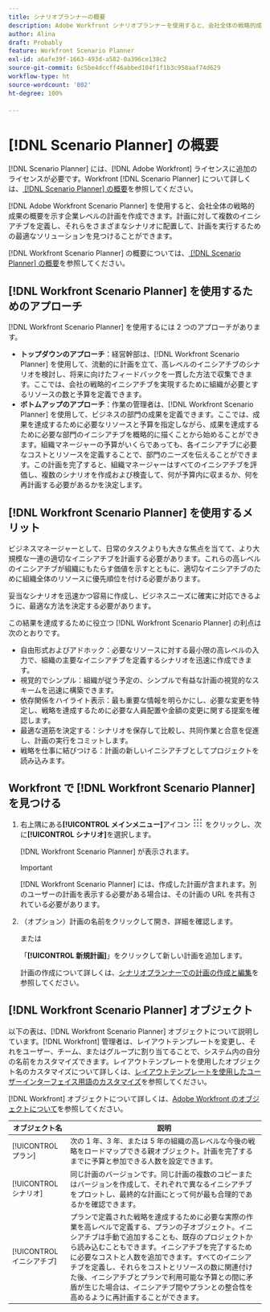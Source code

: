 ```yaml
---
title: シナリオプランナーの概要
description: Adobe Workfront シナリオプランナーを使用すると、会社全体の戦略的成果の概要を示す企業レベルの計画を作成できます。計画に対して複数のイニシアチブを定義し、それらをさまざまなシナリオに配置して、計画を実行するための最適なソリューションを見つけることができます。
author: Alina
draft: Probably
feature: Workfront Scenario Planner
exl-id: a6afe39f-1663-493d-a582-0a396ce138c2
source-git-commit: 6c5be4dccff46abbed104f1f1b3c958aaf74d629
workflow-type: ht
source-wordcount: '802'
ht-degree: 100%

---
```


# [!DNL Scenario Planner] の概要

[!DNL Scenario Planner] には、[!DNL Adobe Workfront] ライセンスに追加のライセンスが必要です。Workfront [!DNL Scenario Planner] について詳しくは、[ [!DNL Scenario Planner]  の概要](../scenario-planner/scenario-planner-overview.md)を参照してください。

[!DNL Adobe Workfront Scenario Planner] を使用すると、会社全体の戦略的成果の概要を示す企業レベルの計画を作成できます。計画に対して複数のイニシアチブを定義し、それらをさまざまなシナリオに配置して、計画を実行するための最適なソリューションを見つけることができます。

[!DNL Workfront Scenario Planner] の概要については、[ [!DNL Scenario Planner]  の概要](../scenario-planner/scenario-planner-overview.md)を参照してください。

## [!DNL Workfront Scenario Planner] を使用するためのアプローチ

[!DNL Workfront Scenario Planner] を使用するには 2 つのアプローチがあります。

* **トップダウンのアプローチ**：経営幹部は、[!DNL Workfront Scenario Planner] を使用して、流動的に計画を立て、高レベルのイニシアチブのシナリオを検討し、将来に向けたフィードバックを一貫した方法で収集できます。ここでは、会社の戦略的イニシアチブを実現するために組織が必要とするリソースの数と予算を定義できます。
* **ボトムアップのアプローチ**：作業の管理者は、[!DNL Workfront Scenario Planner] を使用して、ビジネスの部門の成果を定義できます。ここでは、成果を達成するために必要なリソースと予算を指定しながら、成果を達成するために必要な部門のイニシアチブを概略的に描くことから始めることができます。組織マネージャーの予算がいくらであっても、各イニシアチブに必要なコストとリソースを定義することで、部門のニーズを伝えることができます。この計画を完了すると、組織マネージャーはすべてのイニシアチブを評価し、複数のシナリオを作成および検査して、何が予算内に収まるか、何を再計画する必要があるかを決定します。

## [!DNL Workfront Scenario Planner] を使用するメリット

ビジネスマネージャーとして、日常のタスクよりも大きな焦点を当てて、より大規模な一連の適切なイニシアチブを計画する必要があります。これらの高レベルのイニシアチブが組織にもたらす価値を示すとともに、適切なイニシアチブのために組織全体のリソースに優先順位を付ける必要があります。

妥当なシナリオを迅速かつ容易に作成し、ビジネスニーズに確実に対応できるように、最適な方法を決定する必要があります。

この結果を達成するために役立つ [!DNL Workfront Scenario Planner] の利点は次のとおりです。

* 自由形式およびアドホック：必要なリソースに対する最小限の高レベルの入力で、組織の主要なイニシアチブを定義するシナリオを迅速に作成できます。
* 視覚的でシンプル：組織が従う予定の、シンプルで有益な計画の視覚的なスキームを迅速に構築できます。
* 依存関係をハイライト表示：最も重要な情報を明らかにし、必要な変更を特定し、戦略を達成するために必要な人員配置や金額の変更に関する提案を確認します。
* 最適な道筋を決定する：シナリオを保存して比較し、共同作業と合意を促進し、計画の実行をコミットします。
* 戦略を仕事に結びつける：計画の新しいイニシアチブとしてプロジェクトを読み込みます。

## Workfront で [!DNL Workfront Scenario Planner] を見つける

1. 右上隅にある&#x200B;**[!UICONTROL メインメニュー]**&#x200B;アイコン ![](assets/main-menu-icon.png) をクリックし、次に&#x200B;**[!UICONTROL シナリオ]**&#x200B;を選択します。

   <!--drafted for Shell: or click the **Main Menu** <insert icon> in the upper-left corner, if it's available.-->

   [!DNL Workfront Scenario Planner] が表示されます。

   >[!IMPORTANT]
   >
   >[!DNL Workfront Scenario Planner] には、作成した計画が含まれます。別のユーザーの計画を表示する必要がある場合は、その計画の URL を共有されている必要があります。

1. （オプション）計画の名前をクリックして開き、詳細を確認します。

   または

   「**[!UICONTROL 新規計画]**」をクリックして新しい計画を追加します。

   計画の作成について詳しくは、[シナリオプランナーでの計画の作成と編集](../scenario-planner/create-and-edit-plans.md)を参照してください。

## [!DNL Workfront Scenario Planner] オブジェクト

以下の表は、[!DNL Workfront Scenario Planner] オブジェクトについて説明しています。[!DNL Workfront] 管理者は、レイアウトテンプレートを変更し、それをユーザー、チーム、またはグループに割り当てることで、システム内の自分の名前をカスタマイズできます。レイアウトテンプレートを使用したオブジェクト名のカスタマイズについて詳しくは、[レイアウトテンプレートを使用したユーザーインターフェイス用語のカスタマイズ](../administration-and-setup/customize-workfront/use-layout-templates/customize-terminology.md)を参照してください。

[!DNL Workfront] オブジェクトについて詳しくは、[Adobe Workfront のオブジェクトについて](../workfront-basics/navigate-workfront/workfront-navigation/understand-objects.md)を参照してください。

| オブジェクト名 | 説明 |
|---|---|
| [!UICONTROL プラン] | 次の 1 年、3 年、または 5 年の組織の高レベルな今後の戦略をロードマップできる親オブジェクト。計画を完了するまでに予算と参加できる人数を設定できます。 |
| [!UICONTROL シナリオ] | 同じ計画のバージョンです。同じ計画の複数のコピーまたはバージョンを作成して、それぞれで異なるイニシアチブをプロットし、最終的な計画にとって何が最も合理的であるかを確認できます。 |
| [!UICONTROL イニシアチブ] | プランで定義された戦略を達成するために必要な実際の作業を高レベルで定義する、プランの子オブジェクト。イニシアチブは手動で追加することも、既存のプロジェクトから読み込むこともできます。イニシアチブを完了するために必要なコストと人数を追加できます。すべてのイニシアチブを定義し、それらをコストとリソースの数に関連付けた後、イニシアチブとプランで利用可能な予算との間に矛盾が生じた場合は、イニシアチブ間やプランとの整合性を高めるように再計画することができます。 |
